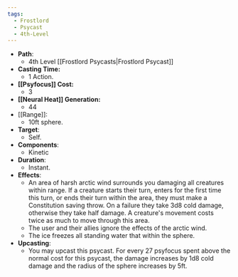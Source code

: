 ```yaml
---
tags:
  - Frostlord
  - Psycast
  - 4th-Level
---
```

- **Path**:
	- 4th Level [[Frostlord Psycasts|Frostlord Psycast]]
- **Casting Time:**
	- 1 Action.
- **[[Psyfocus]] Cost:**
	- 3
- **[[Neural Heat]] Generation:**
	- 44
- [[Range]]:
	- 10ft sphere.
- **Target**:
	- Self.
- **Components**:
	- Kinetic
- **Duration**:
	- Instant.
- **Effects**:
	- An area of harsh arctic wind surrounds you damaging all creatures within range. If a creature starts their turn, enters for the first time this turn, or ends their turn within the area, they must make a Constitution saving throw. On a failure they take 3d8 cold damage, otherwise they take half damage. A creature's movement costs twice as much to move through this area.
	- The user and their allies ignore the effects of the arctic wind.
	- The ice freezes all standing water that within the sphere.
- **Upcasting**:
	- You may upcast this psycast. For every 27 psyfocus spent above the normal cost for this psycast, the damage increases by 1d8 cold damage and the radius of the sphere increases by 5ft.
